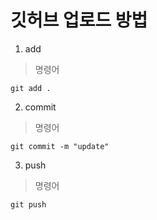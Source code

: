 # 깃허브 업로드 방법

1. add

> 명령어

```
git add .
```

2. commit

> 명령어

```
git commit -m "update"
```

3. push

> 명령어

```
git push
```